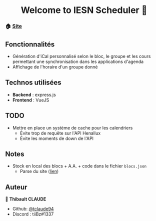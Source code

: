 <h1 align="center">Welcome to IESN Scheduler 👋</h1>

### 🏠 [Site](https://iesn.thibaultclaude.be)

## Fonctionnalités

- Génération d'iCal personnalisé selon le bloc, le groupe et les cours permettant une synchronisation dans les applications d'agenda
- Affichage de l'horaire d'un groupe donné

## Technos utilisées

- __Backend__ : express.js
- __Frontend__ : VueJS

## TODO

* Mettre en place un système de cache pour les calendriers
    * Évite trop de requête sur l'API Henallux
    * Évite les moments de down de l'API

## Notes

* Stock en local des blocs + A.A. + code dans le fichier `blocs.json`
    - Parse du site ([lien](https://services.henallux.be/paysage/public/cursus/infocursus/idCursus/6)) 
    
## Auteur

👤 **Thibault CLAUDE**

* Github: [@tclaude94](https://github.com/tclaude94)
* Discord : tiiBz#1337